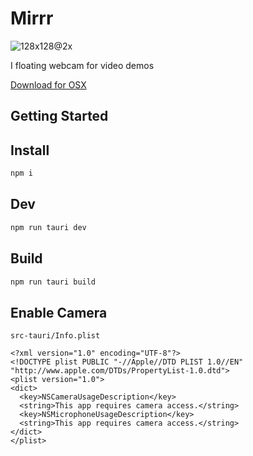 # Mirrr 

![128x128@2x](https://github.com/leon-do/mirrr/assets/19412160/08de4263-df06-4664-9adf-f670e4133bae)

I floating webcam for video demos

[Download for OSX](https://github.com/leon-do/mirrr/releases/tag/v1)

## Getting Started

## Install

```bash
npm i
```

## Dev

```bash
npm run tauri dev
```

## Build

```bash
npm run tauri build
```

## Enable Camera

`src-tauri/Info.plist`

```
<?xml version="1.0" encoding="UTF-8"?>
<!DOCTYPE plist PUBLIC "-//Apple//DTD PLIST 1.0//EN" "http://www.apple.com/DTDs/PropertyList-1.0.dtd">
<plist version="1.0">
<dict>
  <key>NSCameraUsageDescription</key>
  <string>This app requires camera access.</string>
  <key>NSMicrophoneUsageDescription</key>
  <string>This app requires camera access.</string>
</dict>
</plist>
```
